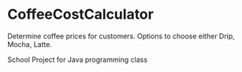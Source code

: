 # CoffeeCostCalculator
Determine coffee prices for customers. Options to choose either Drip, Mocha, Latte.


School Project for Java programming class
